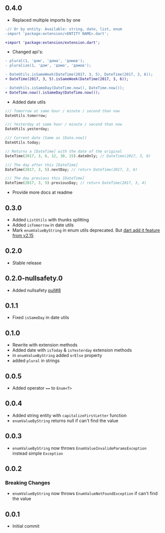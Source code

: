 [comment]: <> (Changelog bum example)
[comment]: <> (## version)
[comment]: <> (### Breaking Changes or ### New Features)
[comment]: <> (* Change description)


## 0.4.0

* Replaced multiple imports by one 
```diff
-// Or by entity. Available: string, date, list, enum
-import 'package:extension/<ENTITY NAME>.dart';

+import 'package:extension/extension.dart';
```
* Changed api's: 
```diff
- plural(1, 'дом', 'дома', 'домов');
- pluralize(1, 'дом', 'дома', 'домов');

- DateUtils.isSameWeek(DateTime(2017, 3, 5), DateTime(2017, 3, 6));
+ DateTime(2017, 3, 5).isSameWeek(DateTime(2017, 3, 6));

- DateUtils.isSameDay(DateTime.now(), DateTime.now());
+ DateTime.now().isSameDay(DateTime.now());
```
* Added date utils 
```dart
/// Tomorrow at same hour / minute / second than now
DateUtils.tomorrow;

/// Yesterday at same hour / minute / second than now
DateUtils.yesterday;

/// Current date (Same as [Date.now])
DateUtils.today;

// Returns a [DateTime] with the date of the original
DateTime(2017, 3, 6, 12, 30, 15).dateOnly; // DateTime(2017, 3, 6)

/// The day after this [DateTime]
DateTime(2017, 3, 5).nextDay; // return DateTime(2017, 3, 6)

/// The day previous this [DateTime]
DateTime(2017, 3, 5).previousDay; // return DateTime(2017, 3, 4)
```
* Provide more docs at readme

## 0.3.0

* Added `ListUtils` with thunks splitting
* Added `isTomorrow` in date utils
* Mark `enumValueByString` in enum utils deprecated.
  But [dart add it feature from v2.15](https://api.flutter.dev/flutter/dart-core/EnumName/name.html)

## 0.2.0

* Stable release

## 0.2.0-nullsafety.0

* Added nullsafety [pull#8](https://github.com/rbcprolabs/packages.dart/pull/8)

## 0.1.1

* Fixed `isSameDay` in date utils

## 0.1.0

* Rewrite with extension methods
* Added date with `isToday` & `isYesterday` extension methods
* in `enumValueByString` added `orElse` property
* added `plural` in strings

## 0.0.5

* Added operator `==` to `Enum<T>`

## 0.0.4

* Added string entity with `capitalizeFirstLetter` function
* `enumValueByString` returns null if can't find the value

## 0.0.3

* `enumValueByString` now throws `EnumValueInvalideParamsException` instead simple `Exception`

## 0.0.2

### Breaking Changes

* `enumValueByString` now throws `EnumValueNotFoundException` if can't find the value

## 0.0.1

* Initial commit
